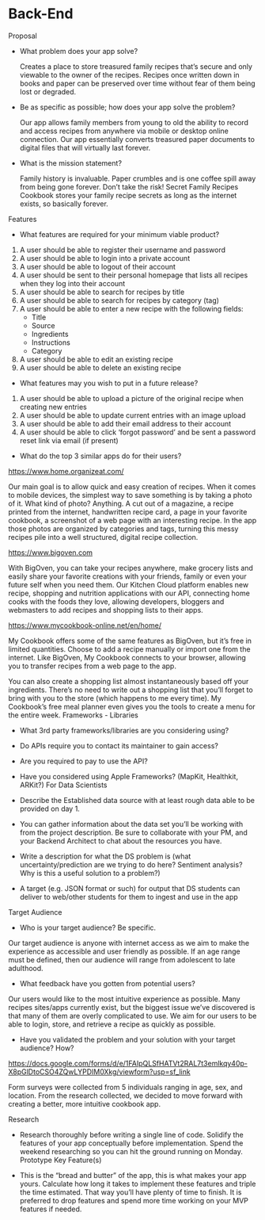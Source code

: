 # Back-End

Proposal

- What problem does your app solve?

	Creates a place to store treasured family recipes that’s secure and only viewable to the owner of the recipes. Recipes once written down in books and paper can be preserved over time without fear of them being lost or degraded.

- Be as specific as possible; how does your app solve the problem?

	Our app allows family members from young to old the ability to record and access recipes from anywhere via mobile or desktop online connection. Our app essentially converts treasured paper documents to digital files that will virtually last forever.

- What is the mission statement?

	Family history is invaluable. Paper crumbles and is one coffee spill away from being gone forever. Don’t take the risk! Secret Family Recipes Cookbook stores your family recipe secrets as long as the internet exists, so basically forever. 
	
Features

- What features are required for your minimum viable product?

1. A user should be able to register their username and password
1. A user should be able to login into a private account
1. A user should be able to logout of their account
1. A user should be sent to their personal homepage that lists all recipes when they log into their account
1. A user should be able to search for recipes by title
1. A user should be able to search for recipes by category (tag)
1. A user should be able to enter a new recipe with the following fields:
    - Title
    - Source
    - Ingredients
    - Instructions
    - Category
1. A user should be able to edit an existing recipe
1. A user should be able to delete an existing recipe

- What features may you wish to put in a future release?

1. A user should be able to upload a picture of the original recipe when creating new entries
1. A user should be able to update current entries with an image upload
1. A user should be able to add their email address to their account
1. A user should be able to click ‘forgot password’ and be sent a password reset link via email (if present)

- What do the top 3 similar apps do for their users?

https://www.home.organizeat.com/

Our main goal is to allow quick and easy creation of recipes. When it comes to mobile devices, the simplest way to save something is by taking a photo of it. What kind of photo? Anything. A cut out of a magazine, a recipe printed from the internet, handwritten recipe card, a page in your favorite cookbook, a screenshot of a web page with an interesting recipe. In the app those photos are organized by categories and tags, turning this messy recipes pile into a well structured, digital recipe collection.

https://www.bigoven.com

With BigOven, you can take your recipes anywhere, make grocery lists and easily share your favorite creations with your friends, family or even your future self when you need them. Our Kitchen Cloud platform enables new recipe, shopping and nutrition applications with our API, connecting home cooks with the foods they love, allowing developers, bloggers and webmasters to add recipes and shopping lists to their apps.



https://www.mycookbook-online.net/en/home/

My Cookbook offers some of the same features as BigOven, but it’s free in limited quantities. Choose to add a recipe manually or import one from the internet. Like BigOven, My Cookbook connects to your browser, allowing you to transfer recipes from a web page to the app.

You can also create a shopping list almost instantaneously based off your ingredients. There’s no need to write out a shopping list that you’ll forget to bring with you to the store (which happens to me every time). My Cookbook’s free meal planner even gives you the tools to create a menu for the entire week.
Frameworks - Libraries

- What 3rd party frameworks/libraries are you considering using?
- Do APIs require you to contact its maintainer to gain access?
- Are you required to pay to use the API?
- Have you considered using Apple Frameworks? (MapKit, Healthkit, ARKit?)
For Data Scientists


- Describe the Established data source with at least rough data able to be provided on day 1. 
- You can gather information about the data set you’ll be working with from the project description. Be sure to collaborate with your PM, and your Backend Architect to chat about the resources you have.
- Write a description for what the DS problem is (what uncertainty/prediction are we trying to do here? Sentiment analysis? Why is this a useful solution to a problem?)
- A target (e.g. JSON format or such) for output that DS students can deliver to web/other students for them to ingest and use in the app

Target Audience

- Who is your target audience? Be specific.

Our target audience is anyone with internet access as we aim to make the experience as accessible and user friendly as possible. If an age range must be defined, then our audience will range from adolescent to late adulthood. 

- What feedback have you gotten from potential users?

Our users would like to the most intuitive experience as possible. Many recipes sites/apps currently exist, but the biggest issue we’ve discovered is that many of them are overly complicated to use. We aim for our users to be able to login, store, and retrieve a recipe as quickly as possible. 

- Have you validated the problem and your solution with your target audience? How?

https://docs.google.com/forms/d/e/1FAIpQLSfHATVt2RAL7t3emlkqy40p-X8pGlDtoCSO4ZQwLYPDIM0Xkg/viewform?usp=sf_link

Form surveys were collected from 5 individuals ranging in age, sex, and location. From the research collected, we decided to move forward with creating a better, more intuitive cookbook app.

Research

- Research thoroughly before writing a single line of code. Solidify the features of your app conceptually before implementation. Spend the weekend researching so you can hit the ground running on Monday.
Prototype Key Feature(s)

- This is the “bread and butter” of the app, this is what makes your app yours. Calculate how long it takes to implement these features and triple the time estimated. That way you’ll have plenty of time to finish. It is preferred to drop features and spend more time working on your MVP features if needed.



